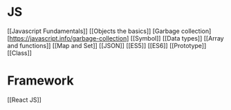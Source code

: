 # JS
[[Javascript Fundamentals]]
[[Objects the basics]]
[Garbage collection][https://javascript.info/garbage-collection]
[[Symbol]]
[[Data types]]
[[Array and functions]]
[[Map and Set]]
[[JSON]]
[[ES5]]
[[ES6]]
[[Prototype]]
[[Class]]

# Framework
[[React JS]]